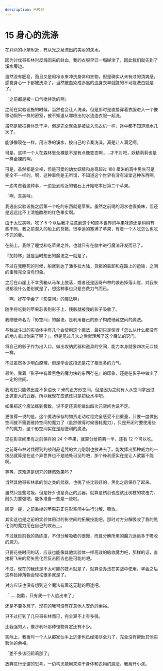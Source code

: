 ```yaml
---
description: 已校对
---
```


# 15 身心的洗涤

在莉莉的小屋附近，有从光之泉流出的美丽的溪水。

因为讨伐哥布林时反溅回来的鲜血，我的衣服早已一塌糊涂了，因此我们就先到了溪水旁边。

虽然没有肥皂，而且又是用冷水来冲洗身体和衣物，但是确实从未有过的清爽感，感觉身心一下都被洗涤了。当然被血染成赤黑的连身衣早就脏的不可能洗白就是了。

「之前都是被一口气搅拌洗的啊」

之前在实验设施的时候，当然也会让人洗澡，但是那时是直接穿着衣服进入一个像移动厕所一样的密室，被不知道从哪喷出的水流连衣服一起洗。

虽然是能把身体洗干净，但是完全就象是被放入洗衣机一样，途中都不知道溺水几次了。

能够像现在一样，用洁净的溪水，按自己的节奏洗澡，真是让人满足啊。

可是，这样一个人在森林里全裸是不是有点像变态啊……才不对吧，妖精莉莉也是一样全裸的啊。

可是，虽然都是全裸，但是可爱的幼女妖精和身高超过 180 厘米的高中男生可是完全不一样的。啊，这种事倒是无所谓，不知道这个世界有没有澡堂这种东西啊。

一边考虑着这种事，一边坐到附近的岩石上开始吃本日第二个苹果。

「啊，真美味」

我逃出实验设施之后第一个吃的东西就是苹果。虽然之前喝的河水也很美味，但还是远远比不上清脆酸甜的红色果实啊。

由于太过美味，吃了 5 个以后我才注意到这个和原本世界的苹果味道还是稍稍有些不同。我之前潜入的船上的货箱，很幸运的塞满了苹果，有着一个人吃怎么也吃不完的量。

在船上，我除了睡觉和吃苹果之外，也就只有在脑中进行魔法开发而已了。

『加特林』就是当时想出的魔法之一就是了。

不过在我睡死的时候，船就到达了潘多拉大陆，货箱的装卸和在路上的运输，之间的事我完全没有印象。

之后在山崖上不幸货箱从马车上脱落，或者还是因哥布林的袭击掉落山崖，对我来说都没什么差别就是了，想这种事也只是白费力气而已。

「啊，好在学会了『影空间』的魔法啊」

随手将吃剩的苹果芯丢到影子上，残骸就被我的影子吸收了。

我随便命名为『影空间』的魔法，是利用自己的影子构成储藏空间的魔法。

与我战斗过的实验体中有几个会使用这个魔法，最初只是惊讶「怎么从什么都没有的地方拿出剑来了啊？」，但是见过几次之后就理解了这个魔法的窍门。

将自己的影子作为出入口，做出收纳武器和道具的空间，能力本身就像四次元口袋一样。

不过虽然多少明白原理，但是学会这招还是花了相当多的力气。

最终，靠着『影子中有着黑色的魔力块的东西存在』的印象，还是在影子中做出了一定的空间。

我现在只能做出差不多边长 2 米的正方形空间，但是因为之前有人从空间拿出过比这更大的武器，所以我现在应该还只是初级水平吧。

如果把这个魔法练到极致，说不定还真能做出四次元空间也说不定。

更值得一说的是，这个魔法保存的物资走动过程完全感受不到重量，只要一度做出空间就不需要维持空间的魔力了（虽然做得时候很耗魔力），只是开闭时要使用些许的魔力，这个影空间实在是超便利的魔法。

现在影空间里有之前保存的 24 个苹果，就算分给莉莉一半，还有 12 个可以吃。

之前哥布林讨伐得到的战利品诅咒的大刀刚刚也放进去了。能发挥出那种威力的一级品就算是在这个异世界也不是随处可见的吧，那个锋利感实在是让人欲罢不能啊。

等等，这难道是诅咒的魅惑效果吗？

当然其他哥布林拿的剑之类的武器，也挑了些比较好的，黑化之后保存了起来。

虽然只是些垃圾，但是好歹也是真正的武器，就算是锈剑也应该比树枝的攻击力、耐久力要强吧，能多准备一些是一些啦。

顺便一提，之前丢掉的苹果芯正在影空间中进行分解、吸收。

其实这也是之前的实验体用过的影空间的拓展技能吧，那时对方分解吸收了我的黑化剑的魔力用在自己的攻击上。

不过就目前我的熟练度，不但分解吸收的很慢，而且分解所用的魔力远远多于吸收的魔力。

只要花些时间的话，应该也能像其他实验体一样高效的吸收魔力吧，那样的话，直接将飞来的箭矢黑化后反击回去也是可能的吧。

不过，现在的我还是不太可能的技术就是了，就算没办法在实战中使用，学会之后这样捡掉落物会轻松很多就是了。

对方应该也没有想到这个魔法有着这无耻的用途吧。

「……抱歉，只有我一个人逃出来了」

还是不要多想了，现在的我可没有在意他人安危的余裕。

只不过打到了几只哥布林而已，完全算不上有多强。

比我强的人，像沙利叶那种怪物肯定还有不少。

实际上，我当时一个人从那家伙手上逃走也已经竭尽全力了，完全没有帮助其他实验体的余裕。

「差不多该回莉莉那了」

放弃进行无谓的思考，一边构思能用来烘干身体和衣物的魔法，我离开小溪。
